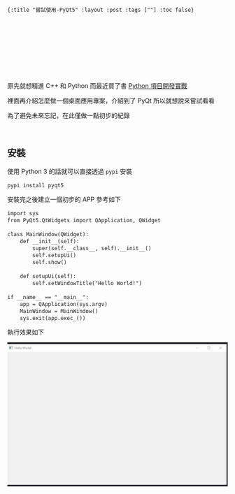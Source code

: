     {:title "嘗試使用-PyQt5" :layout :post :tags [""] :toc false}


# 　


## 　

原先就想精進 C++ 和 Python 而最近買了書 [Python 項目開發實戰](https://www.tenlong.com.tw/products/9787302415879)

裡面再介紹怎麼做一個桌面應用專案，介紹到了 PyQt 所以就想說來嘗試看看

為了避免未來忘記，在此僅做一點初步的紀錄

<br>


## 安裝

使用 Python 3 的話就可以直接透過 `pypi` 安裝

    pypi install pyqt5

安裝完之後建立一個初步的 APP 參考如下

    import sys
    from PyQt5.QtWidgets import QApplication, QWidget

    class MainWindow(QWidget):
        def __init__(self):
            super(self.__class__, self).__init__()
            self.setupUi()
            self.show()

        def setupUi(self):
            self.setWindowTitle("Hello World!")

    if __name__ == "__main__":
        app = QApplication(sys.argv)
        MainWindow = MainWindow()
        sys.exit(app.exec_())

執行效果如下

![img](../../img/pyqt-hello-world.png)
